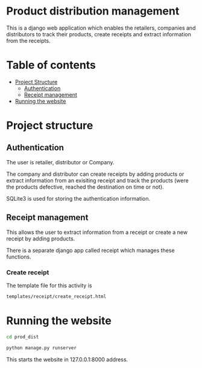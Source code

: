 # Product distribution management

This is a django web application which enables the retailers, companies and distributors to track their products, create receipts and extract information from the receipts.


# Table of contents
 - [Project Structure](#project-structure)
   - [Authentication](#authentication)
   - [Receipt management](#receipt-management)
 - [Running the website](#running-the-website)

# Project structure
## Authentication

The user is retailer, distributor or Company. 

The company and distributor can create receipts by adding products or extract information from an exisiting receipt and track the products (were the products defective, reached the destination on time or not).

SQLite3 is used for storing the authentication information.

## Receipt management

This allows the user to extract information from a receipt or create a new receipt by adding products.

There is a separate django app called receipt which manages these functions.

### Create receipt
The template file for this activity is 
```bash
templates/receipt/create_receipt.html
```

# Running the website
```bash
cd prod_dist
```
```python
python manage.py runserver
```
This starts the website in 127.0.0.1:8000 address.